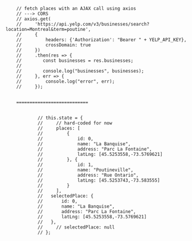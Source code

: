 
        // fetch places with an AJAX call using axios
        // ---> CORS
        // axios.get(
        //     'https://api.yelp.com/v3/businesses/search?location=Montreal&term=poutine',
        //     {
        //         headers: {'Authorization': "Bearer " + YELP_API_KEY},
        //         crossDomain: true
        //     })
        //     .then(res => {
        //        const businesses = res.businesses;
        //
        //        console.log("businesses", businesses);
        //     }, err => {
        //         console.log("error", err);
        //     });


        ===========================


                // this.state = {
                //     // hard-coded for now
                //     places: [
                //         {
                //             id: 0,
                //             name: "La Banquise",
                //             address: "Parc La Fontaine",
                //             latLng: [45.5253558,-73.5769621]
                //         }, {
                //             id: 1,
                //             name: "Poutineville",
                //             address: "Rue Ontario",
                //             latLng: [45.5253743,-73.583555]
                //         }
                //     ],
                //   selectedPlace: {
                //       id: 0,
                //       name: "La Banquise",
                //       address: "Parc La Fontaine",
                //       latLng: [45.5253558,-73.5769621]
                //   },
                //     // selectedPlace: null
                // };
